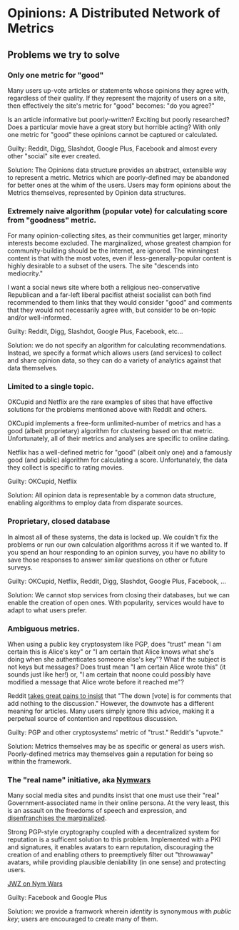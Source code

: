 # Opinions: A Distributed Network of Metrics

## Problems we try to solve

### Only one metric for "good"

Many users up-vote articles or statements whose opinions they agree with, regardless of their quality. If they represent the majority of users on a site, then effectively the site's metric for "good" becomes: "do you agree?"

Is an article informative but poorly-written? Exciting but poorly researched? Does a particular movie have a great story but horrible acting? With only one metric for "good" these opinions cannot be captured or calculated.

Guilty: Reddit, Digg, Slashdot, Google Plus, Facebook and almost every other "social" site ever created.

Solution: The Opinions data structure provides an abstract, extensible way to represent a metric. Metrics which are poorly-defined may be abandoned for better ones at the whim of the users. Users may form opinions about the Metrics themselves, represented by Opinion data structures.

### Extremely naive algorithm (popular vote) for calculating score from "goodness" metric.

For many opinion-collecting sites, as their communities get larger, minority interests become excluded. The marginalized, whose greatest champion for community-building should be the Internet, are ignored. The winningest content is that with the most votes, even if less-generally-popular content is highly desirable to a subset of the users. The site "descends into mediocrity."

I want a social news site where both a religious neo-conservative Republican and a far-left liberal pacifist atheist socialist can both find recommended to them links that they would consider "good" and comments that they would not necessarily agree with, but consider to be on-topic and/or well-informed.

Guilty: Reddit, Digg, Slashdot, Google Plus, Facebook, etc...

Solution: we do not specify an algorithm for calculating recommendations. Instead, we specify a format which allows users (and services) to collect and share opinion data, so they can do a variety of analytics against that data themselves.

### Limited to a single topic.

OKCupid and Netflix are the rare examples of sites that have effective solutions for the problems mentioned above with Reddit and others.

OKCupid implements a free-form unlimited-number of metrics and has a good (albeit proprietary) algorithm for clustering based on that metric. Unfortunately, all of their metrics and analyses are specific to online dating.

Netflix has a well-defined metric for "good" (albeit only one) and a famously good (and public) algorithm for calculating a score. Unfortunately, the data they collect is specific to rating movies.

Guilty: OKCupid, Netflix

Solution: All opinion data is representable by a common data structure, enabling algorithms to employ data from disparate sources.

### Proprietary, closed database

In almost all of these systems, the data is locked up. We couldn't fix the problems or run our own calculation algorithms across it if we wanted to. If you spend an hour responding to an opinion survey, you have no ability to save those responses to answer similar questions on other or future surveys.

Guilty: OKCupid, Netflix, Reddit, Digg, Slashdot, Google Plus, Facebook, ...

Solution: We cannot stop services from closing their databases, but we can enable the creation of open ones. With popularity, services would have to adapt to what users prefer.

### Ambiguous metrics.

When using a public key cryptosystem like PGP, does "trust" mean "I am certain this is Alice's key" or "I am certain that Alice knows what she's doing when she authenticates someone else's key"? What if the subject is not keys but messages? Does trust mean "I am certain Alice wrote this" (it sounds just like her!) or, "I am certain that noone could possibly have modified a message that Alice wrote before it reached me"?

Reddit [takes great pains to insist](http://www.reddit.com/help/reddiquette) that "The down [vote] is for comments that add nothing to the discussion." However, the downvote has a different meaning for articles. Many users simply ignore this advice, making it a perpetual source of contention and repetitous discussion.

Guilty: PGP and other cryptosystems' metric of "trust." Reddit's "upvote."

Solution: Metrics themselves may be as specific or general as users wish. Poorly-defined metrics may themselves gain a reputation for being so within the framework.

### The "real name" initiative, aka [Nymwars][]

Many social media sites and pundits insist that one must use their "real" Government-associated name in their online persona. At the very least, this is an assault on the freedoms of speech and expression, and [disenfranchises the marginalized][real names policy].

Strong PGP-style cryptography coupled with a decentralized system for reputation is a sufficent solution to this problem. Implemented with a PKI and signatures, it enables avatars to earn reputation, discouraging the creation of and enabling others to preemptively filter out "throwaway" avatars, while providing plausible deniability (in one sense) and protecting users.

[JWZ on Nym Wars](http://www.jwz.org/blog/2011/08/nym-wars/)

[real names policy]: http://geekfeminism.wikia.com/wiki/Who_is_harmed_by_a_%22Real_Names%22_policy%3F "GFW: Who is harmed by a 'real names' policy?"
[Nymwars]: http://en.wikipedia.org/wiki/Nymwars "Wikipedia: Nymwars"

Guilty: Facebook and Google Plus

Solution: we provide a framwork wherein _identity_ is synonymous with _public key_; users are encouraged to create many of them.
